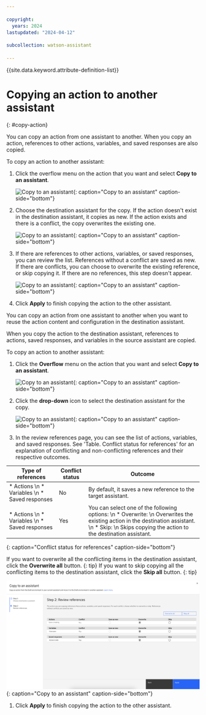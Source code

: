 ```yaml
---

copyright:
  years: 2024
lastupdated: "2024-04-12"

subcollection: watson-assistant

---
```


{{site.data.keyword.attribute-definition-list}}

# Copying an action to another assistant
{: #copy-action}


You can copy an action from one assistant to another. When you copy an action, references to other actions, variables, and saved responses are also copied.

To copy an action to another assistant:

1. Click the overflow menu on the action that you want and select **Copy to an assistant**.

   ![Copy to an assistant](images/manage-actions-copy.png){: caption="Copy to an assistant" caption-side="bottom"}

1. Choose the destination assistant for the copy. If the action doesn't exist in the destination assistant, it copies as new. If the action exists and there is a conflict, the copy overwrites the existing one.

   ![Copy to an assistant](images/manage-actions-copy-destination.png){: caption="Copy to an assistant" caption-side="bottom"}

1. If there are references to other actions, variables, or saved responses, you can review the list. References without a conflict are saved as new. If there are conflicts, you can choose to overwrite the existing reference, or skip copying it. If there are no references, this step doesn't appear.

   ![Copy to an assistant](images/manage-actions-copy-references.png){: caption="Copy to an assistant" caption-side="bottom"}

1. Click **Apply** to finish copying the action to the other assistant.

You can copy an action from one assistant to another when you want to reuse the action content and configuration in the destination assistant.

When you copy the action to the destination assistant, references to actions, saved responses, and variables in the source assistant are copied.

To copy an action to another assistant:

1. Click the **Overflow** menu on the action that you want and select **Copy to an assistant**.

   ![Copy to an assistant](images/manage-actions-copy.png){: caption="Copy to an assistant" caption-side="bottom"}

1. Click the **drop-down** icon to select the destination assistant for the copy.

   ![Copy to an assistant](images/manage-actions-copy-destination.png){: caption="Copy to an assistant" caption-side="bottom"}

1. In the review references page, you can see the list of actions, variables, and saved responses. 
See 'Table. Conflict status for references' for an explanation of conflicting and non-conflicting references and their respective outcomes.

| Type of references | Conflict status | Outcome |
| --- | --- | --- |
| * Actions \n * Variables \n * Saved responses | No | By default, it saves a new reference to the target assistant. |
| * Actions \n * Variables \n * Saved responses | Yes | You can select one of the following options:  \n * Overwrite:  \n Overwrites the existing action in the destination assistant.  \n * Skip:  \n Skips copying the action to the destination assistant. |

{: caption="Conflict status for references" caption-side="bottom"}

   If you want to overwrite all the conflicting items in the destination assistant, click the **Overwrite all** button. {: tip}
   If you want to skip copying all the conflicting items to the destination assistant, click the **Skip all** button.
   {: tip}

   ![Copy to an assistant](images/copy-action-assistant.svg){: caption="Copy to an assistant" caption-side="bottom"}

1. Click **Apply** to finish copying the action to the other assistant.
